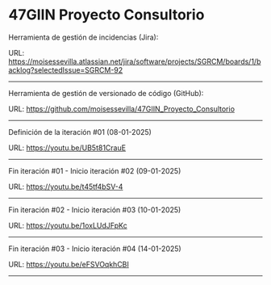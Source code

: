 # 47GIIN Proyecto Consultorio

Herramienta de gestión de incidencias (Jira):

URL: https://moisessevilla.atlassian.net/jira/software/projects/SGRCM/boards/1/backlog?selectedIssue=SGRCM-92

***********************************************************

Herramienta de gestión de versionado de código (GitHub):

URL: https://github.com/moisessevilla/47GIIN_Proyecto_Consultorio

***********************************************************

Definición de la iteración #01 (08-01-2025)

URL: https://youtu.be/UB5t81CrauE

***********************************************************

Fin iteración #01 - Inicio iteración #02 (09-01-2025)

URL: https://youtu.be/t45tf4bSV-4

***********************************************************

Fin iteración #02 - Inicio iteración #03 (10-01-2025)

URL: https://youtu.be/1oxLUdJFpKc

***********************************************************

Fin iteración #03 - Inicio iteración #04 (14-01-2025)

URL: https://youtu.be/eFSVOqkhCBI

***********************************************************
